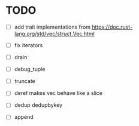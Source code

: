 # TODO

* [ ] add trait implementations from https://doc.rust-lang.org/std/vec/struct.Vec.html
* [ ] fix iterators
* [ ] drain

* [ ] debug_tuple
* [ ] truncate

* [ ] deref makes vec behave like a slice
* [ ] dedup dedupbykey
* [ ] append